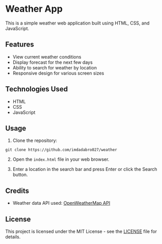 # Weather App

This is a simple weather web application built using HTML, CSS, and JavaScript.

## Features

- View current weather conditions
- Display forecast for the next few days
- Ability to search for weather by location
- Responsive design for various screen sizes

## Technologies Used

- HTML
- CSS
- JavaScript

## Usage

1. Clone the repository:

```git clone https://github.com/imdadabro027/weather```


2. Open the `index.html` file in your web browser.

3. Enter a location in the search bar and press Enter or click the Search button.

## Credits

- Weather data API used: [OpenWeatherMap API](https://openweathermap.org/api)

## License

This project is licensed under the MIT License - see the [LICENSE](LICENSE) file for details.
